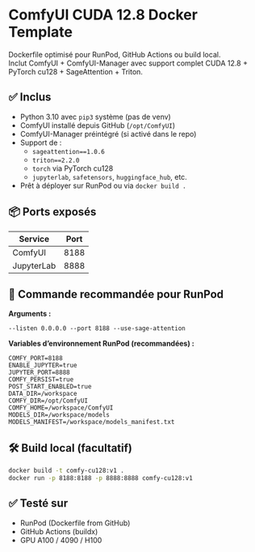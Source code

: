 # ComfyUI CUDA 12.8 Docker Template

Dockerfile optimisé pour RunPod, GitHub Actions ou build local.  
Inclut ComfyUI + ComfyUI-Manager avec support complet CUDA 12.8 + PyTorch cu128 + SageAttention + Triton.

## ✅ Inclus

- Python 3.10 avec `pip3` système (pas de venv)
- ComfyUI installé depuis GitHub (`/opt/ComfyUI`)
- ComfyUI-Manager préintégré (si activé dans le repo)
- Support de :
  - `sageattention==1.0.6`
  - `triton==2.2.0`
  - `torch` via PyTorch cu128
  - `jupyterlab`, `safetensors`, `huggingface_hub`, etc.
- Prêt à déployer sur RunPod ou via `docker build .`

## 📦 Ports exposés

| Service     | Port  |
|-------------|-------|
| ComfyUI     | 8188  |
| JupyterLab  | 8888  |

## 🚀 Commande recommandée pour RunPod

**Arguments :**
```
--listen 0.0.0.0 --port 8188 --use-sage-attention
```

**Variables d’environnement RunPod (recommandées) :**
```env
COMFY_PORT=8188
ENABLE_JUPYTER=true
JUPYTER_PORT=8888
COMFY_PERSIST=true
POST_START_ENABLED=true
DATA_DIR=/workspace
COMFY_DIR=/opt/ComfyUI
COMFY_HOME=/workspace/ComfyUI
MODELS_DIR=/workspace/models
MODELS_MANIFEST=/workspace/models_manifest.txt
```

## 🛠 Build local (facultatif)
```bash
docker build -t comfy-cu128:v1 .
docker run -p 8188:8188 -p 8888:8888 comfy-cu128:v1
```

## ✅ Testé sur
- RunPod (Dockerfile from GitHub)
- GitHub Actions (buildx)
- GPU A100 / 4090 / H100